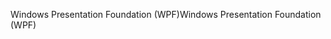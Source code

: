 <span data-ttu-id="f2ccb-101">Windows Presentation Foundation (WPF)</span><span class="sxs-lookup"><span data-stu-id="f2ccb-101">Windows Presentation Foundation (WPF)</span></span>